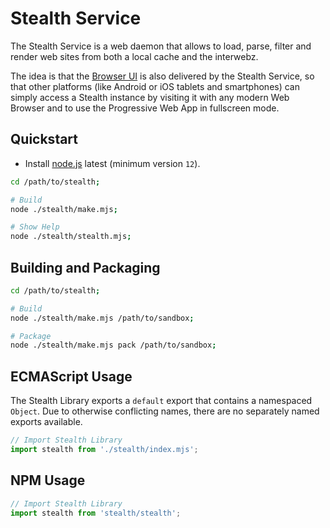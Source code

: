 
# Stealth Service

The Stealth Service is a web daemon that allows to load, parse, filter
and render web sites from both a local cache and the interwebz.

The idea is that the [Browser UI](../browser) is also delivered by
the Stealth Service, so that other platforms (like Android or iOS
tablets and smartphones) can simply access a Stealth instance by
visiting it with any modern Web Browser and to use the Progressive
Web App in fullscreen mode.


## Quickstart

- Install [node.js](https://nodejs.org/en/download) latest (minimum version `12`).

```bash
cd /path/to/stealth;

# Build
node ./stealth/make.mjs;

# Show Help
node ./stealth/stealth.mjs;
```


## Building and Packaging

```bash
cd /path/to/stealth;

# Build
node ./stealth/make.mjs /path/to/sandbox;

# Package
node ./stealth/make.mjs pack /path/to/sandbox;
```


## ECMAScript Usage

The Stealth Library exports a `default` export that contains a namespaced
`Object`. Due to otherwise conflicting names, there are no separately
named exports available.

```javascript
// Import Stealth Library
import stealth from './stealth/index.mjs';
```


## NPM Usage

```javascript
// Import Stealth Library
import stealth from 'stealth/stealth';
```

